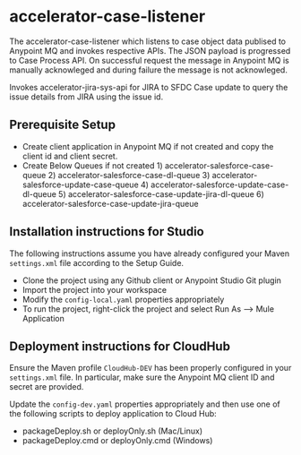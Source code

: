 # accelerator-case-listener

The accelerator-case-listener which listens to case object data publised to Anypoint MQ and invokes respective APIs. The JSON payload is progressed to Case Process API. On successful request the message in Anypoint MQ is manually acknowleged and during failure the message is not acknowleged.

Invokes accelerator-jira-sys-api for JIRA to SFDC Case update to query the issue details from JIRA using the issue id.

## Prerequisite Setup

 - Create client application in Anypoint MQ if not created and copy the client id and client secret.
 - Create Below Queues if not created
        1) accelerator-salesforce-case-queue
        2) accelerator-salesforce-case-dl-queue
        3) accelerator-salesforce-update-case-queue
        4) accelerator-salesforce-update-case-dl-queue
        5) accelerator-salesforce-case-update-jira-dl-queue
        6) accelerator-salesforce-case-update-jira-queue
      

## Installation instructions for Studio

The following instructions assume you have already configured your Maven 
`settings.xml` file according to the Setup Guide.

- Clone the project using any Github client or Anypoint Studio Git plugin
- Import the project into your workspace
- Modify the `config-local.yaml` properties appropriately
- To run the project, right-click the project and select Run As --> Mule Application

## Deployment instructions for CloudHub

Ensure the Maven profile `CloudHub-DEV` has been properly configured in your 
`settings.xml` file. In particular, make sure the Anypoint MQ client ID and secret 
are provided.

Update the `config-dev.yaml` properties appropriately and then use one of the following 
scripts to deploy application to Cloud Hub:
   
- packageDeploy.sh or deployOnly.sh (Mac/Linux)
- packageDeploy.cmd or deployOnly.cmd (Windows)
